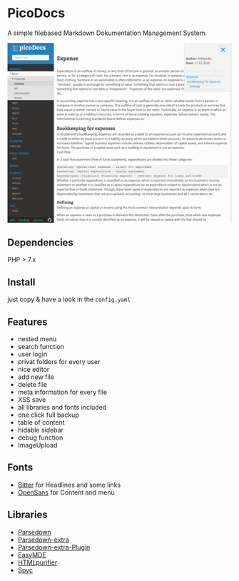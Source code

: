 # PicoDocs                      
A simple filebased Markdown Dokumentation Management System.         

![picoDocs.png](picoDocs.png)
## Dependencies                   
PHP > 7.x                   
          
          
## Install                   
just copy & have a look in the `config.yaml`                   
          
          
          
## Features                   
- nested menu                   
- search function                   
- user login                   
- privat folders for every user                   
- nice editor                   
- add new file                   
- delete file                   
- meta information for every file                   
- XSS save                   
- all libraries and fonts included                   
- one click full backup                   
- table of content                
- hidable sidebar                
- debug function                
- ImageUpload  
          
          
## Fonts                   
- [Bitter](https://www.typografie.info/3/Schriften/fonts.html/bitter-r985) for Headlines and some links                   
- [OpenSans](https://www.opensans.com) for Content and menu                   
          
          
          
          
## Libraries                   
- [Parsedown](https://github.com/erusev/parsedown)                   
- [Parsedown-extra](https://github.com/erusev/parsedown-extra)                   
- [Parsedown-extra-Plugin](https://github.com/taufik-nurrohman/parsedown-extra-plugin)                   
- [EasyMDE](https://github.com/Ionaru/easy-markdown-editor)                
- [HTMLpurifier](https://github.com/ezyang/htmlpurifier)                
- [Spyc](https://github.com/mustangostang/spyc)                
